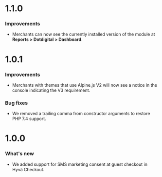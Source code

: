 # 1.1.0
### Improvements
- Merchants can now see the currently installed version of the module at **Reports > Dotdigital > Dashboard**.

# 1.0.1

### Improvements
- Merchants with themes that use Alpine.js V2 will now see a notice in the console indicating the V3 requirement.

### Bug fixes
- We removed a trailing comma from constructor arguments to restore PHP 7.4 support.

# 1.0.0

### What's new
- We added support for SMS marketing consent at guest checkout in Hyvä Checkout.
